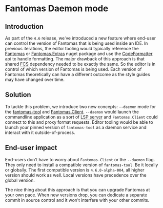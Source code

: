 ﻿# Fantomas Daemon mode

## Introduction

As part of the `4.6` release, we've introduced a new feature where end-user can control the version of Fantomas that is being used inside an IDE.
In previous iterations, the editor tooling would typically reference the [Fantomas](https://www.nuget.org/packages/Fantomas) or [Fantomas.Extras](https://www.nuget.org/packages/Fantomas.Extras) nuget package and use the [CodeFormatter](../src/Fantomas/CodeFormatter.fsi) api to handle formatting.
The major drawback of this approach is that shared [FCS](https://www.nuget.org/packages/FSharp.Compiler.Service/) dependency needed to be exactly the same.
So the editor is in control of which version of Fantomas is being used.
Each version of Fantomas theoretically can have a different outcome as the style guides may have changed over time.

## Solution

To tackle this problem, we introduce two new concepts: `--daemon` mode for the [fantomas-tool](https://www.nuget.org/packages/fantomas-tool) and [Fantomas.Client](https://www.nuget.org/packages/Fantomas.Client).
`--daemon` would launch the commandline application as a sort of [LSP server](https://microsoft.github.io/language-server-protocol/) and `Fantomas.Client` could connect to this and proxy format requests.
Editor tooling would be able to launch your pinned version of `fantomas-tool` as a daemon service and interact with it outside-of-process.

## End-user impact

End-users don't have to worry about `Fantomas.Client` or the `--daemon` flag. They only need to install a compatible version of `fantomas-tool`.
Be it locally or globally. The first compatible version is `4.6.0-alpha-004`, all higher version should work as well.
Local versions have precedence over the global version.

The nice thing about this approach is that you can upgrade Fantomas at your own pace. 
When new versions drop, you can dedicate a separate commit in source control and it won't interfere with your other commits.